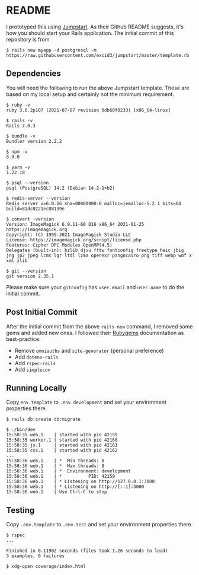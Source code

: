 # README

I prototyped this using [Jumpstart](https://github.com/excid3/jumpstart). As their Github README suggests, it's how you should start your Rails application. The initial commit of this repository is from 

```
$ rails new myapp -d postgresql -m https://raw.githubusercontent.com/excid3/jumpstart/master/template.rb
```

## Dependencies

You will need the following to run the above Jumpstart template. These are based on my local setup and certainly not the minimum requirement.

```
$ ruby -v                
ruby 3.0.2p107 (2021-07-07 revision 0db68f0233) [x86_64-linux]

$ rails -v    
Rails 7.0.3

$ bundle -v     
Bundler version 2.2.2

$ npm -v 
8.9.0

$ yarn -v     
1.22.18    

$ psql --version 
psql (PostgreSQL) 14.2 (Debian 14.2-1+b2)

$ redis-server --version                            
Redis server v=6.0.16 sha=00000000:0 malloc=jemalloc-5.2.1 bits=64 build=81dc0221ec88139e

$ convert -version               
Version: ImageMagick 6.9.11-60 Q16 x86_64 2021-01-25 https://imagemagick.org
Copyright: (C) 1999-2021 ImageMagick Studio LLC
License: https://imagemagick.org/script/license.php
Features: Cipher DPC Modules OpenMP(4.5) 
Delegates (built-in): bzlib djvu fftw fontconfig freetype heic jbig jng jp2 jpeg lcms lqr ltdl lzma openexr pangocairo png tiff webp wmf x xml zlib

$ git --version                                          
git version 2.35.1
```
Please make sure your `gitconfig` has `user.email` and `user.name` to do the initial commit.

## Post Initial Commit

After the initial commit from the above `rails new` command, I removed some gems and added new ones. I followed their [Rubygems](https://rubygems.org/) documentation as best-practice.

* Remove `omniauths` and `site-generator` (personal preference)
* Add `dotenv-rails` 
* Add `rspec-rails`
* Add `simplecov` 

## Running Locally

Copy `env.template` to `.env.development` and set your environment properties there.

```
$ rails db:create db:migrate

$ ./bin/dev
15:58:35 web.1    | started with pid 42159
15:58:35 worker.1 | started with pid 42160
15:58:35 js.1     | started with pid 42161
15:58:35 css.1    | started with pid 42162
...
15:58:36 web.1    | *  Min threads: 8
15:58:36 web.1    | *  Max threads: 8
15:58:36 web.1    | *  Environment: development
15:58:36 web.1    | *          PID: 42159
15:58:36 web.1    | * Listening on http://127.0.0.1:3000
15:58:36 web.1    | * Listening on http://[::1]:3000
15:58:36 web.1    | Use Ctrl-C to stop
```

## Testing

Copy `.env.template` to `.env.test` and set your environment properties there.

```
$ rspec     
...

Finished in 0.11902 seconds (files took 1.26 seconds to load)
3 examples, 0 failures

$ xdg-open coverage/index.html
